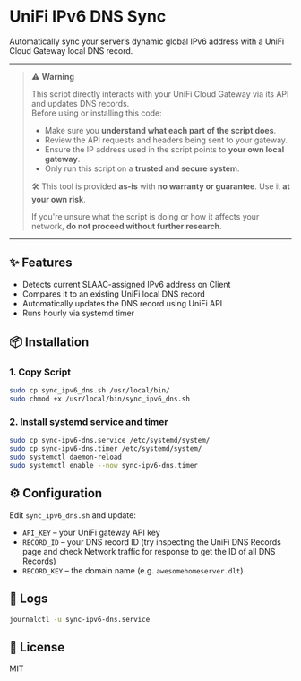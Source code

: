 # UniFi IPv6 DNS Sync

Automatically sync your server’s dynamic global IPv6 address with a UniFi Cloud Gateway local DNS record.

---

> ⚠️ **Warning**
>
> This script directly interacts with your UniFi Cloud Gateway via its API and updates DNS records.  
> Before using or installing this code:
>
> - Make sure you **understand what each part of the script does**.
> - Review the API requests and headers being sent to your gateway.
> - Ensure the IP address used in the script points to **your own local gateway**.
> - Only run this script on a **trusted and secure system**.
>
> 🛠️ This tool is provided **as-is** with **no warranty or guarantee**. Use it **at your own risk**.
>
> If you're unsure what the script is doing or how it affects your network, **do not proceed without further research**.

---

## ✨ Features

- Detects current SLAAC-assigned IPv6 address on Client
- Compares it to an existing UniFi local DNS record
- Automatically updates the DNS record using UniFi API
- Runs hourly via systemd timer

## 📦 Installation

### 1. Copy Script

```bash
sudo cp sync_ipv6_dns.sh /usr/local/bin/
sudo chmod +x /usr/local/bin/sync_ipv6_dns.sh
```

### 2. Install systemd service and timer

```bash
sudo cp sync-ipv6-dns.service /etc/systemd/system/
sudo cp sync-ipv6-dns.timer /etc/systemd/system/
sudo systemctl daemon-reload
sudo systemctl enable --now sync-ipv6-dns.timer
```

## ⚙️ Configuration

Edit `sync_ipv6_dns.sh` and update:

- `API_KEY` – your UniFi gateway API key
- `RECORD_ID` – your DNS record ID (try inspecting the UniFi DNS Records page and check Network traffic for response to get the ID of all DNS Records)
- `RECORD_KEY` – the domain name (e.g. `awesomehomeserver.dlt`)

## 📜 Logs

```bash
journalctl -u sync-ipv6-dns.service
```

## 📝 License

MIT
